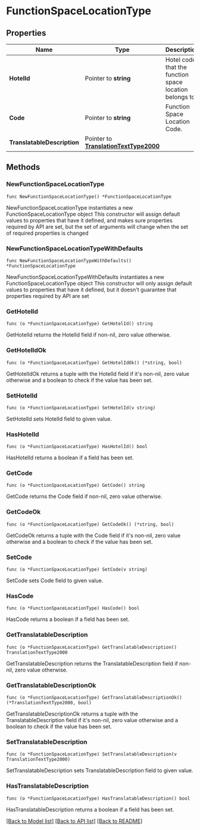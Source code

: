 # FunctionSpaceLocationType

## Properties

Name | Type | Description | Notes
------------ | ------------- | ------------- | -------------
**HotelId** | Pointer to **string** | Hotel code that the function space location belongs to. | [optional] 
**Code** | Pointer to **string** | Function Space Location Code. | [optional] 
**TranslatableDescription** | Pointer to [**TranslationTextType2000**](TranslationTextType2000.md) |  | [optional] 

## Methods

### NewFunctionSpaceLocationType

`func NewFunctionSpaceLocationType() *FunctionSpaceLocationType`

NewFunctionSpaceLocationType instantiates a new FunctionSpaceLocationType object
This constructor will assign default values to properties that have it defined,
and makes sure properties required by API are set, but the set of arguments
will change when the set of required properties is changed

### NewFunctionSpaceLocationTypeWithDefaults

`func NewFunctionSpaceLocationTypeWithDefaults() *FunctionSpaceLocationType`

NewFunctionSpaceLocationTypeWithDefaults instantiates a new FunctionSpaceLocationType object
This constructor will only assign default values to properties that have it defined,
but it doesn't guarantee that properties required by API are set

### GetHotelId

`func (o *FunctionSpaceLocationType) GetHotelId() string`

GetHotelId returns the HotelId field if non-nil, zero value otherwise.

### GetHotelIdOk

`func (o *FunctionSpaceLocationType) GetHotelIdOk() (*string, bool)`

GetHotelIdOk returns a tuple with the HotelId field if it's non-nil, zero value otherwise
and a boolean to check if the value has been set.

### SetHotelId

`func (o *FunctionSpaceLocationType) SetHotelId(v string)`

SetHotelId sets HotelId field to given value.

### HasHotelId

`func (o *FunctionSpaceLocationType) HasHotelId() bool`

HasHotelId returns a boolean if a field has been set.

### GetCode

`func (o *FunctionSpaceLocationType) GetCode() string`

GetCode returns the Code field if non-nil, zero value otherwise.

### GetCodeOk

`func (o *FunctionSpaceLocationType) GetCodeOk() (*string, bool)`

GetCodeOk returns a tuple with the Code field if it's non-nil, zero value otherwise
and a boolean to check if the value has been set.

### SetCode

`func (o *FunctionSpaceLocationType) SetCode(v string)`

SetCode sets Code field to given value.

### HasCode

`func (o *FunctionSpaceLocationType) HasCode() bool`

HasCode returns a boolean if a field has been set.

### GetTranslatableDescription

`func (o *FunctionSpaceLocationType) GetTranslatableDescription() TranslationTextType2000`

GetTranslatableDescription returns the TranslatableDescription field if non-nil, zero value otherwise.

### GetTranslatableDescriptionOk

`func (o *FunctionSpaceLocationType) GetTranslatableDescriptionOk() (*TranslationTextType2000, bool)`

GetTranslatableDescriptionOk returns a tuple with the TranslatableDescription field if it's non-nil, zero value otherwise
and a boolean to check if the value has been set.

### SetTranslatableDescription

`func (o *FunctionSpaceLocationType) SetTranslatableDescription(v TranslationTextType2000)`

SetTranslatableDescription sets TranslatableDescription field to given value.

### HasTranslatableDescription

`func (o *FunctionSpaceLocationType) HasTranslatableDescription() bool`

HasTranslatableDescription returns a boolean if a field has been set.


[[Back to Model list]](../README.md#documentation-for-models) [[Back to API list]](../README.md#documentation-for-api-endpoints) [[Back to README]](../README.md)


